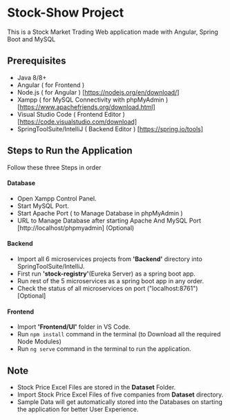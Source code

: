 # Stock-Show Project
This is a Stock Market Trading Web application made with Angular, Spring Boot and MySQL
## Prerequisites
* Java 8/8+
* Angular ( for Frontend )
* Node.js ( for Angular ) [https://nodejs.org/en/download/]
* Xampp ( for MySQL Connectivity with phpMyAdmin ) [https://www.apachefriends.org/download.html]
* Visual Studio Code ( Frontend Editor ) [https://code.visualstudio.com/download]
* SpringToolSuite/IntelliJ ( Backend Editor ) [https://spring.io/tools]

## Steps to Run the Application
Follow these three Steps in order
 
#### Database
* Open Xampp Control Panel.
* Start MySQL Port.
* Start Apache Port ( to Manage Database in phpMyAdmin ) 
* URL to Manage Database after starting Apache And MySQL Port [http://localhost/phpmyadmin] (Optional)

#### Backend
* Import all 6 microservices projects from **'Backend'** directory into SpringToolSuite/IntelliJ.
* First run **'stock-registry'**(Eureka Server) as a spring boot app.
* Run rest of the 5 microservices as a spring boot app in any order.
* Check the status of all microservices on port ("localhost:8761") [Optional]

#### Frontend
* Import **'Frontend/UI'** folder  in VS Code.
* Run `npm install` command in the terminal (to Download all the required Node Modules)
* Run `ng serve` command in the terminal to run the application.



## Note
* Stock Price Excel Files are stored in the **Dataset** Folder.
* Import Stock Price Excel Files of five companies from **Dataset** directory.
* Sample Data will get automatically stored into the Databases on starting the application for better User Experience.

